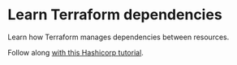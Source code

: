 # Learn Terraform dependencies

Learn how Terraform manages dependencies between resources.

Follow along [with this Hashicorp tutorial](https://developer.hashicorp.com/terraform/tutorials/configuration-language/dependencies).

